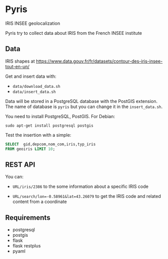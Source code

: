 # Pyris

IRIS INSEE geolocalization

Pyris try to collect data about IRIS from the French INSEE institute


## Data

IRIS shapes at https://www.data.gouv.fr/fr/datasets/contour-des-iris-insee-tout-en-un/

Get and insert data with:

* `data/download_data.sh`
* `data/insert_data.sh`

Data will be stored in a PostgreSQL database with the PostGIS extension. The
name of database is `pyris` but you can change it in the `insert_data.sh`.

You need to install PostgreSQL, PostGIS. For Debian:

    sudo apt-get install postgresql postgis

Test the insertion with a simple:

```sql
SELECT  gid,depcom,nom_com,iris,typ_iris
FROM geoiris LIMIT 10;
```

## REST API

You can:

* `URL/iris/2386` to the some information about a specific IRIS code

* `URL/search/lon=-0.58961&lat=43.26079` to get the IRIS code and related content from a coordinate


## Requirements

* postgresql
* postgis
* flask
* flask restplus
* pyaml
